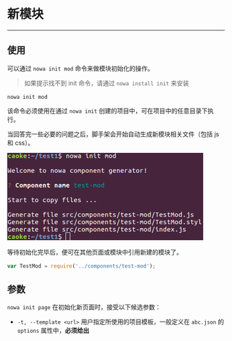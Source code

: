 # 新模块

---

## 使用

可以通过 `nowa init mod` 命令来做模块初始化的操作。

> 如果提示找不到 init 命令，请通过 `nowa install init` 来安装

```shell
nowa init mod
```

该命令必须使用在通过 `nowa init` 创建的项目中，可在项目中的任意目录下执行。

当回答完一些必要的问题之后，脚手架会开始自动生成新模块相关文件（包括 js 和 css）。

![](screenshot-init-mod.png)

等待初始化完毕后，便可在其他页面或模块中引用新建的模块了。

```js
var TestMod = require('../components/test-mod');
```

## 参数

`nowa init page` 在初始化新页面时，接受以下候选参数：

- `-t, --template <url>` 用户指定所使用的项目模板，一般定义在 `abc.json` 的 `options` 属性中，**必须给出**